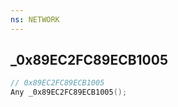 ```yaml
---
ns: NETWORK
---
```

## _0x89EC2FC89ECB1005

```c
// 0x89EC2FC89ECB1005
Any _0x89EC2FC89ECB1005();
```

